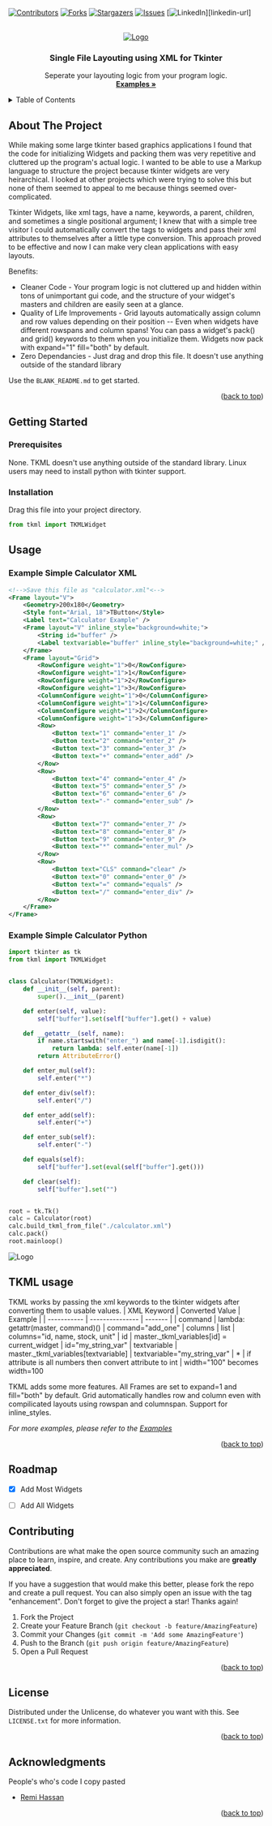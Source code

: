 <!-- Improved compatibility of back to top link: See: https://github.com/RandyGraham/Python-TKLM/pull/73 -->
<a name="readme-top"></a>
<!--
*** Thanks for checking out the Best-README-Template. If you have a suggestion
*** that would make this better, please fork the repo and create a pull request
*** or simply open an issue with the tag "enhancement".
*** Don't forget to give the project a star!
*** Thanks again! Now go create something AMAZING! :D
-->



<!-- PROJECT SHIELDS -->
<!--
*** I'm using markdown "reference style" links for readability.
*** Reference links are enclosed in brackets [ ] instead of parentheses ( ).
*** See the bottom of this document for the declaration of the reference variables
*** for contributors-url, forks-url, etc. This is an optional, concise syntax you may use.
*** https://www.markdownguide.org/basic-syntax/#reference-style-links
-->
[![Contributors][contributors-shield]][contributors-url]
[![Forks][forks-shield]][forks-url]
[![Stargazers][stars-shield]][stars-url]
[![Issues][issues-shield]][issues-url]
[![LinkedIn][linkedin-shield]][linkedin-url]



<!-- PROJECT LOGO -->
<br />
<div align="center">
  <a href="https://github.com/RandyGraham/Python-TMKL">
    <img src="images/PythonTKML.png" alt="Logo">
  </a>

  <h3 align="center">Single File Layouting using XML for Tkinter</h3>

  <p align="center">
    Seperate your layouting logic from your program logic.
    <br />
    <a href="https://github.com/RandyGraham/Python-TMKL/Examples"><strong>Examples »</strong></a>
    <br />

</div>



<!-- TABLE OF CONTENTS -->
<details>
  <summary>Table of Contents</summary>
  <ol>
    <li>
      <a href="#about-the-project">About The Project</a>
      <ul>
        <li><a href="#built-with">Built With</a></li>
      </ul>
    </li>
    <li>
      <a href="#getting-started">Getting Started</a>
      <ul>
        <li><a href="#prerequisites">Prerequisites</a></li>
        <li><a href="#installation">Installation</a></li>
      </ul>
    </li>
    <li><a href="#usage">Usage</a></li>
    <li><a href="#roadmap">Roadmap</a></li>
    <li><a href="#contributing">Contributing</a></li>
    <li><a href="#license">License</a></li>
    <li><a href="#contact">Contact</a></li>
    <li><a href="#acknowledgments">Acknowledgments</a></li>
  </ol>
</details>



<!-- ABOUT THE PROJECT -->
## About The Project

While making some large tkinter based graphics applications I found that the code for initializing Widgets and packing them was very repetitive and cluttered up the program's actual logic. I wanted to be able to use a Markup language to structure the project because tkinter widgets are very heirarchical. I looked at other projects which were trying to solve this but none of them seemed to appeal to me because things seemed over-complicated.

Tkinter Widgets, like xml tags, have a name, keywords, a parent, children, and sometimes a single positional argument; I knew that with a simple tree visitor I could automatically convert the tags to widgets and pass their xml attributes to themselves after a little type conversion. This approach proved to be effective and now I can make very clean applications with easy layouts.

Benefits:
* Cleaner Code - Your program logic is not cluttered up and hidden within tons of unimportant gui code, and the structure of your widget's masters and children are easily seen at a glance.
* Quality of Life Improvements - Grid layouts automatically assign column and row values depending on their position -- Even when widgets have different rowspans and column spans! You can pass a widget's pack() and grid() keywords to them when you initialize them. Widgets now pack with expand="1" fill="both" by default.
* Zero Dependancies - Just drag and drop this file. It doesn't use anything outside of the standard library

Use the `BLANK_README.md` to get started.

<p align="right">(<a href="#readme-top">back to top</a>)</p>



<!-- GETTING STARTED -->
## Getting Started

### Prerequisites

None. TKML doesn't use anything outside of the standard library. Linux users may need to install python with tkinter support.

### Installation

Drag this file into your project directory.

```python
from tkml import TKMLWidget
```




<!-- USAGE EXAMPLES -->
## Usage

### Example Simple Calculator XML
```xml
<!-->Save this file as "calculator.xml"<-->
<Frame layout="V">
    <Geometry>200x180</Geometry>
    <Style font="Arial, 18">TButton</Style>
    <Label text="Calculator Example" />
    <Frame layout="V" inline_style="background=white;">
        <String id="buffer" />
        <Label textvariable="buffer" inline_style="background=white;" />
    </Frame>
    <Frame layout="Grid">
        <RowConfigure weight="1">0</RowConfigure>
        <RowConfigure weight="1">1</RowConfigure>
        <RowConfigure weight="1">2</RowConfigure>
        <RowConfigure weight="1">3</RowConfigure>
        <ColumnConfigure weight="1">0</ColumnConfigure>
        <ColumnConfigure weight="1">1</ColumnConfigure>
        <ColumnConfigure weight="1">2</ColumnConfigure>
        <ColumnConfigure weight="1">3</ColumnConfigure>
        <Row>
            <Button text="1" command="enter_1" />
            <Button text="2" command="enter_2" />
            <Button text="3" command="enter_3" />
            <Button text="+" command="enter_add" />
        </Row>
        <Row>
            <Button text="4" command="enter_4" />
            <Button text="5" command="enter_5" />
            <Button text="6" command="enter_6" />
            <Button text="-" command="enter_sub" />
        </Row>
        <Row>
            <Button text="7" command="enter_7" />
            <Button text="8" command="enter_8" />
            <Button text="9" command="enter_9" />
            <Button text="*" command="enter_mul" />
        </Row>
        <Row>
            <Button text="CLS" command="clear" />
            <Button text="0" command="enter_0" />
            <Button text="=" command="equals" />
            <Button text="/" command="enter_div" />
        </Row>
    </Frame>
</Frame>
```
### Example Simple Calculator Python
```python
import tkinter as tk
from tkml import TKMLWidget


class Calculator(TKMLWidget):
    def __init__(self, parent):
        super().__init__(parent)

    def enter(self, value):
        self["buffer"].set(self["buffer"].get() + value)

    def __getattr__(self, name):
        if name.startswith("enter_") and name[-1].isdigit():
            return lambda: self.enter(name[-1])
        return AttributeError()

    def enter_mul(self):
        self.enter("*")

    def enter_div(self):
        self.enter("/")

    def enter_add(self):
        self.enter("+")

    def enter_sub(self):
        self.enter("-")

    def equals(self):
        self["buffer"].set(eval(self["buffer"].get()))

    def clear(self):
        self["buffer"].set("")


root = tk.Tk()
calc = Calculator(root)
calc.build_tkml_from_file("./calculator.xml")
calc.pack()
root.mainloop()
```

<img src="images/CalculatorScreenshot.png" alt="Logo">


## TKML usage
TKML works by passing the xml keywords to the tkinter widgets after converting them to usable values.
| XML Keyword | Converted Value | Example |
| ----------- | --------------- | ------- |
| command     | lambda: getattr(master, command)() | command="add_one"
| columns     | list | columns="id, name, stock, unit"
| id          | master._tkml_variables[id] = current_widget | id="my_string_var"
| textvariable | master._tkml_variables[textvariable] | textvariable="my_string_var"
| * | if attribute is all numbers then convert attribute to int | width="100" becomes width=100

TKML adds some more features. All Frames are set to expand=1 and fill="both" by default. Grid automatically handles row and column even with compilicated layouts using rowspan and columnspan. Support for inline_styles.

_For more examples, please refer to the [Examples](https://www.github.com/RandyGraham/Examples)_

<p align="right">(<a href="#readme-top">back to top</a>)</p>



<!-- ROADMAP -->
## Roadmap

- [x] Add Most Widgets
- [ ] Add All Widgets



<!-- CONTRIBUTING -->
## Contributing

Contributions are what make the open source community such an amazing place to learn, inspire, and create. Any contributions you make are **greatly appreciated**.

If you have a suggestion that would make this better, please fork the repo and create a pull request. You can also simply open an issue with the tag "enhancement".
Don't forget to give the project a star! Thanks again!

1. Fork the Project
2. Create your Feature Branch (`git checkout -b feature/AmazingFeature`)
3. Commit your Changes (`git commit -m 'Add some AmazingFeature'`)
4. Push to the Branch (`git push origin feature/AmazingFeature`)
5. Open a Pull Request

<p align="right">(<a href="#readme-top">back to top</a>)</p>



<!-- LICENSE -->
## License

Distributed under the Unlicense, do whatever you want with this. See `LICENSE.txt` for more information.

<p align="right">(<a href="#readme-top">back to top</a>)</p>




<!-- ACKNOWLEDGMENTS -->
## Acknowledgments
People's who's code I copy pasted

* [Remi Hassan](https://stackoverflow.com/users/6424190/rami-hassan)


<p align="right">(<a href="#readme-top">back to top</a>)</p>



<!-- MARKDOWN LINKS & IMAGES -->
<!-- https://www.markdownguide.org/basic-syntax/#reference-style-links -->
[contributors-shield]: https://img.shields.io/github/contributors/othneildrew/Best-README-Template.svg?style=for-the-badge
[contributors-url]: https://github.com/RandyGraham/Python-TKLM/graphs/contributors
[forks-shield]: https://img.shields.io/github/forks/othneildrew/Best-README-Template.svg?style=for-the-badge
[forks-url]: https://github.com/RandyGraham/Python-TKLM/network/members
[stars-shield]: https://img.shields.io/github/stars/othneildrew/Best-README-Template.svg?style=for-the-badge
[stars-url]: https://github.com/RandyGraham/Python-TKLM/stargazers
[issues-shield]: https://img.shields.io/github/issues/othneildrew/Best-README-Template.svg?style=for-the-badge
[issues-url]: https://github.com/RandyGraham/Python-TKLM/issues
[license-shield]: https://img.shields.io/github/license/othneildrew/Best-README-Template.svg?style=for-the-badge
[license-url]: https://github.com/RandyGraham/Python-TKLM/blob/master/LICENSE.txt
[linkedin-shield]: https://img.shields.io/badge/-LinkedIn-black.svg?style=for-the-badge&logo=linkedin&colorB=555